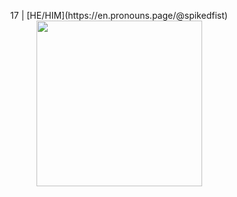 <p align="center"> 
  17 | [HE/HIM](https://en.pronouns.page/@spikedfist)
<img width="265" src="" alt="">
</p>
